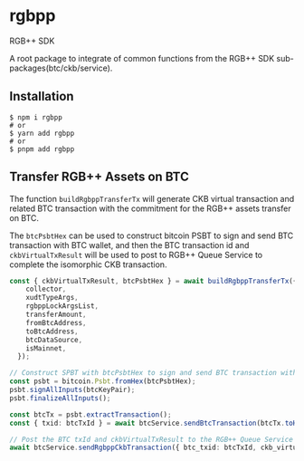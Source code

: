 # rgbpp

RGB++ SDK

A root package to integrate of common functions from the RGB++ SDK sub-packages(btc/ckb/service).

## Installation

```
$ npm i rgbpp
# or
$ yarn add rgbpp
# or
$ pnpm add rgbpp
```

## Transfer RGB++ Assets on BTC

The function `buildRgbppTransferTx` will generate CKB virtual transaction and related BTC transaction with the commitment for the RGB++ assets transfer on BTC. 

The `btcPsbtHex` can be used to construct bitcoin PSBT to sign and send BTC transaction with BTC wallet, and then the BTC transaction id and `ckbVirtualTxResult` will be used to post to RGB++ Queue Service to complete the isomorphic CKB transaction.

```TypeScript
const { ckbVirtualTxResult, btcPsbtHex } = await buildRgbppTransferTx({
    collector,
    xudtTypeArgs,
    rgbppLockArgsList,
    transferAmount,
    fromBtcAddress,
    toBtcAddress,
    btcDataSource,
    isMainnet,
  });

// Construct SPBT with btcPsbtHex to sign and send BTC transaction with the BTC key pair
const psbt = bitcoin.Psbt.fromHex(btcPsbtHex);
psbt.signAllInputs(btcKeyPair);
psbt.finalizeAllInputs();

const btcTx = psbt.extractTransaction();
const { txid: btcTxId } = await btcService.sendBtcTransaction(btcTx.toHex());

// Post the BTC txId and ckbVirtualTxResult to the RGB++ Queue Service
await btcService.sendRgbppCkbTransaction({ btc_txid: btcTxId, ckb_virtual_result: ckbVirtualTxResult });
```